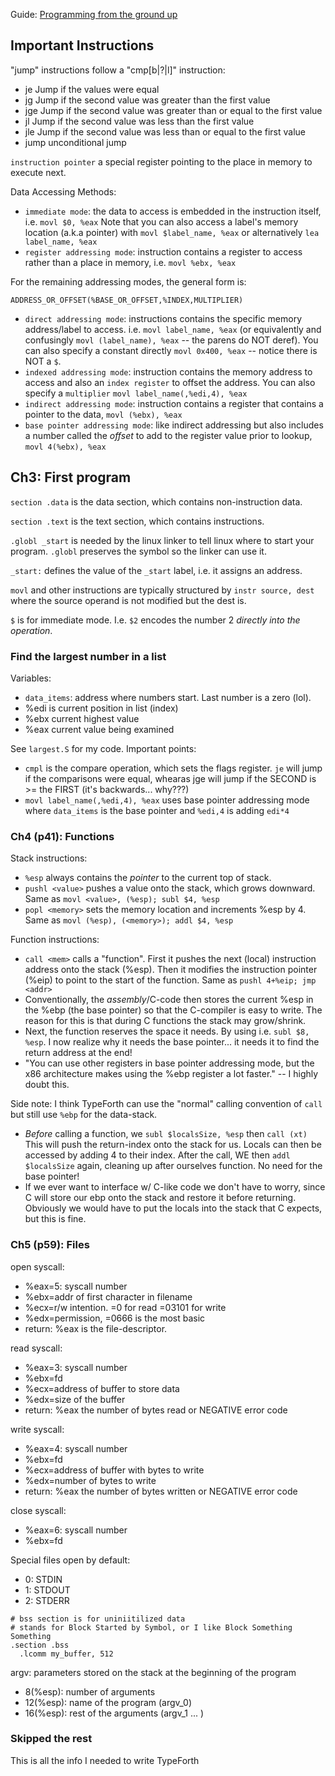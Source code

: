 Guide: [Programming from the ground up](http://download.savannah.gnu.org/releases/pgubook/)

## Important Instructions

"jump" instructions follow a "cmp[b|?|l]" instruction:
- je Jump if the values were equal
- jg Jump if the second value was greater than the first value
- jge Jump if the second value was greater than or equal to the first value
- jl Jump if the second value was less than the first value
- jle Jump if the second value was less than or equal to the first value
- jump unconditional jump

`instruction pointer` a special register pointing to the place in memory to
execute next.

Data Accessing Methods:
- `immediate mode`: the data to access is embedded in the instruction itself, i.e. `movl $0, %eax`
  Note that you can also access a label's memory location (a.k.a pointer) with
  `movl $label_name, %eax` or alternatively `lea label_name, %eax`
- `register addressing mode`: instruction contains a register to access rather
  than a place in memory, i.e. `movl %ebx, %eax`

For the remaining addressing modes, the general form is:
```
ADDRESS_OR_OFFSET(%BASE_OR_OFFSET,%INDEX,MULTIPLIER)
```
- `direct addressing mode`: instructions contains the specific memory address/label
  to access. i.e. `movl label_name, %eax` (or equivalently and confusingly
  `movl (label_name), %eax` -- the parens do NOT deref). You can also specify
  a constant directly `movl 0x400, %eax` -- notice there is NOT a `$`.
- `indexed addressing mode`: instruction contains the memory address to access
  and also an `index register` to offset the address. You can also specify a
  `multiplier` `movl label_name(,%edi,4), %eax`
- `indirect addressing mode`: instruction contains a register that contains a pointer
  to the data, `movl (%ebx), %eax`
- `base pointer addressing mode`: like indirect addressing but also includes a number
  called the _offset_ to add to the register value prior to lookup, `movl 4(%ebx), %eax`

## Ch3: First program

`section .data` is the data section, which contains non-instruction data.

`section .text` is the text section, which contains instructions.

`.globl _start` is needed by the linux linker to tell linux where to start your program.
`.globl` preserves the symbol so the linker can use it.

`_start:` defines the value of the `_start` label, i.e. it assigns an address.

`movl` and other instructions are typically structured by `instr source, dest` where
the source operand is not modified but the dest is.

`$` is for immediate mode. I.e. `$2` encodes the number 2 _directly into the operation_.

### Find the largest number in a list

Variables:
- `data_items`: address where numbers start. Last number is a zero (lol).
- %edi is current position in list (index)
- %ebx current highest value
- %eax current value being examined

See `largest.S` for my code. Important points:

- `cmpl` is the compare operation, which sets the flags register. `je` will
  jump if the comparisons were equal, whearas jge will jump if the SECOND is >=
  the FIRST (it's backwards... why???)
- `movl label_name(,%edi,4), %eax` uses base pointer addressing mode where
  `data_items` is the base pointer and `%edi,4` is adding `edi*4`


### Ch4 (p41): Functions
Stack instructions:
- `%esp` always contains the _pointer_ to the current top of stack.
- `pushl <value>` pushes a value onto the stack, which grows downward.
  Same as `movl <value>, (%esp); subl $4, %esp`
- `popl <memory>` sets the memory location and increments %esp by 4. Same
  as `movl (%esp), (<memory>); addl $4, %esp`


Function instructions:
- `call <mem>` calls a "function". First it pushes the next (local) instruction address
  onto the stack (%esp). Then it modifies the instruction pointer (%eip) to point to the
  start of the function. Same as `pushl 4+%eip; jmp <addr>`
- Conventionally, the _assembly_/C-code then stores the current %esp in the %ebp
  (the base pointer) so that the C-compiler is easy to write. The reason for this
  is that during C functions the stack may grow/shrink.
- Next, the function reserves the space it needs. By using i.e. `subl $8,
  %esp`. I now realize why it needs the base pointer... it needs it to find the
  return address at the end!
- "You can use other registers in base pointer addressing mode, but the x86
  architecture makes using the %ebp register a lot faster." -- I highly doubt
  this.

Side note: I think TypeForth can use the "normal" calling convention of `call`
but still use `%ebp` for the data-stack.
- _Before_ calling a function, we `subl $localsSize, %esp` then `call (xt)`
  This will push the return-index onto the stack for us. Locals can then
  be accessed by adding 4 to their index. After the call, WE then `addl
  $localsSize` again, cleaning up after ourselves function. No need for the
  base pointer!
- If we ever want to interface w/ C-like code we don't have to worry, since
  C will store our ebp onto the stack and restore it before returning.
  Obviously we would have to put the locals into the stack that C expects, but
  this is fine.


### Ch5 (p59): Files

open syscall:
- %eax=5: syscall number
- %ebx=addr of first character in filename
- %ecx=r/w intention. =0 for read =03101 for write
- %edx=permission, =0666 is the most basic
- return: %eax is the file-descriptor.

read syscall:
- %eax=3: syscall number
- %ebx=fd
- %ecx=address of buffer to store data
- %edx=size of the buffer
- return: %eax the number of bytes read or NEGATIVE error code

write syscall:
- %eax=4: syscall number
- %ebx=fd
- %ecx=address of buffer with bytes to write
- %edx=number of bytes to write
- return: %eax the number of bytes written or NEGATIVE error code

close syscall:
- %eax=6: syscall number
- %ebx=fd

Special files open by default:
- 0: STDIN
- 1: STDOUT
- 2: STDERR

```
# bss section is for uniniitilized data
# stands for Block Started by Symbol, or I like Block Something Something
.section .bss
  .lcomm my_buffer, 512
```

argv: parameters stored on the stack at the beginning of the program
- 8(%esp): number of arguments
- 12(%esp): name of the program (argv_0)
- 16(%esp): rest of the arguments (argv_1 ... )



### Skipped the rest
This is all the info I needed to write TypeForth
